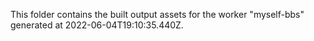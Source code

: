 This folder contains the built output assets for the worker "myself-bbs" generated at 2022-06-04T19:10:35.440Z.